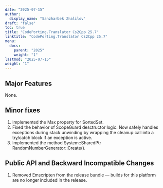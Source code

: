 ```yaml
---
date: "2025-07-15"
author:
  display_name: "Sanzharbek Zhalilov"
draft: "false"
toc: true
title: "CodePorting.Translator Cs2Cpp 25.7"
linktitle: "CodePorting.Translator Cs2Cpp 25.7"
menu:
  docs:
    parent: "2025"
    weight: "1"
lastmod: "2025-07-15"
weight: "1"
---
```


## Major Features ##

None.

## Minor fixes ##

1. Implemented the Max property for SortedSet.
1. Fixed the behavior of ScopeGuard desctructor logic. Now safely handles exceptions during stack unwinding by wrapping the cleanup call into a try/catch block if an exception is active.
1. Implemented the method System::SharedPtr<RandomNumberGenerator> RandomNumberGenerator::Create().

## Public API and Backward Incompatible Changes ##

1. Removed Emscripten from the release bundle — builds for this platform are no longer included in the release.
 